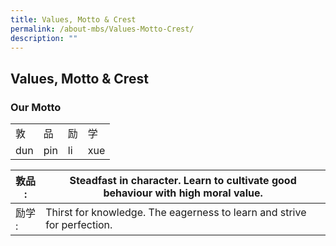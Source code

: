 ```yaml
---
title: Values, Motto & Crest
permalink: /about-mbs/Values-Motto-Crest/
description: ""
---
```

## Values, Motto & Crest

### Our Motto
|     |     |    |     |
|-----|-----|----|-----|
|  敦 |  品 | 励 |  学 |
| dun | pin | li | xue |

| 敦品 : | Steadfast in character. Learn to cultivate good behaviour with high moral value. |
|--------|----------------------------------------------------------------------------------|
| 励学 : | Thirst for knowledge. The eagerness to learn and strive for perfection.          |

